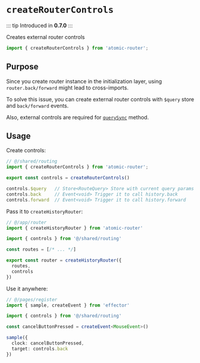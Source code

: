 # `createRouterControls`

::: tip
Introduced in **0.7.0**
:::

Creates external router controls

```ts
import { createRouterControls } from 'atomic-router';
```

## Purpose
Since you create router instance in the initialization layer, using `router.back/forward` might lead to cross-imports.

To solve this issue, you can create external router controls with `$query` store and `back/forward` events.

Also, external controls are required for [`querySync`](/api/query-sync) method.

## Usage

Create controls:

```ts
// @/shared/routing
import { createRouterControls } from 'atomic-router';

export const controls = createRouterControls()

controls.$query   // Store<RouteQuery> Store with current query params
controls.back     // Event<void> Trigger it to call history.back
controls.forward  // Event<void> Trigger it to call history.forward
```

Pass it to `createHistoryRouter`:
```ts
// @/app/router
import { createHistoryRouter } from 'atomic-router'

import { controls } from '@/shared/routing'

const routes = [/* ... */]

export const router = createHistoryRouter({
  routes,
  controls
})
```

Use it anywhere:
```ts
// @/pages/register
import { sample, createEvent } from 'effector'

import { controls } from '@/shared/routing'

const cancelButtonPressed = createEvent<MouseEvent>()

sample({
  clock: cancelButtonPressed,
  target: controls.back
})
```
